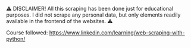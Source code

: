 ⚠️ DISCLAIMER! All this scraping has been done just for educational purposes. I did not scrape any personal data, but only elements readily available in the frontend of the websites. ⚠️

Course followed: https://www.linkedin.com/learning/web-scraping-with-python/

